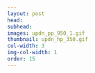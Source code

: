 ```yaml
---
layout: post
head: 
subhead: 
images: updn_pp_950_1.gif
thumbnail: updn_hp_350.gif
col-width: 3
img-col-width: 1
order: 15
---
```

